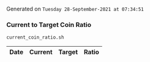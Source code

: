 Generated on `Tuesday 28-September-2021 at 07:34:51`

### Current to Target Coin Ratio
`current_coin_ratio.sh`

Date|Current|Target|Ratio
---|---|---|---
